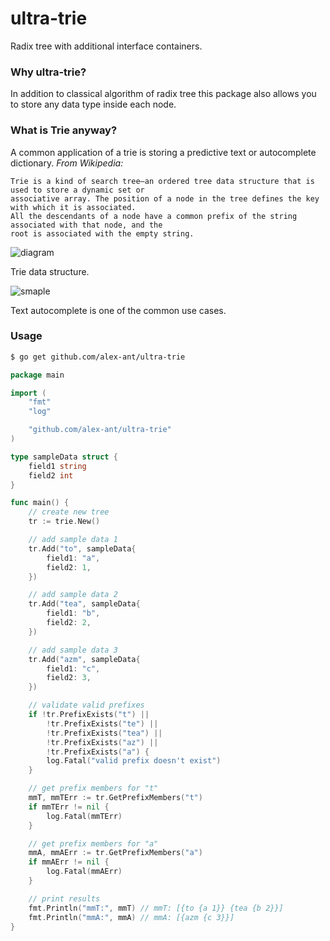 # ultra-trie
Radix tree with additional interface containers.

### Why ultra-trie?

In addition to classical algorithm of radix tree this package also allows you to store any data type inside each node.

### What is Trie anyway?

A common application of a trie is storing a predictive text or autocomplete dictionary. *From Wikipedia:*

```
Trie is a kind of search tree—an ordered tree data structure that is used to store a dynamic set or
associative array. The position of a node in the tree defines the key with which it is associated.
All the descendants of a node have a common prefix of the string associated with that node, and the
root is associated with the empty string.
```

![diagram](https://github.com/alex-ant/ultra-trie/raw/master/non-code/trie.png "trie")

Trie data structure.

![smaple](https://github.com/alex-ant/ultra-trie/raw/master/non-code/autocomplete.png "autocomplete")

Text autocomplete is one of the common use cases.

### Usage

```bash
$ go get github.com/alex-ant/ultra-trie
```

```Go
package main

import (
	"fmt"
	"log"

	"github.com/alex-ant/ultra-trie"
)

type sampleData struct {
	field1 string
	field2 int
}

func main() {
	// create new tree
	tr := trie.New()

	// add sample data 1
	tr.Add("to", sampleData{
		field1: "a",
		field2: 1,
	})

	// add sample data 2
	tr.Add("tea", sampleData{
		field1: "b",
		field2: 2,
	})

	// add sample data 3
	tr.Add("azm", sampleData{
		field1: "c",
		field2: 3,
	})

	// validate valid prefixes
	if !tr.PrefixExists("t") ||
		!tr.PrefixExists("te") ||
		!tr.PrefixExists("tea") ||
		!tr.PrefixExists("az") ||
		!tr.PrefixExists("a") {
		log.Fatal("valid prefix doesn't exist")
	}

	// get prefix members for "t"
	mmT, mmTErr := tr.GetPrefixMembers("t")
	if mmTErr != nil {
		log.Fatal(mmTErr)
	}

	// get prefix members for "a"
	mmA, mmAErr := tr.GetPrefixMembers("a")
	if mmAErr != nil {
		log.Fatal(mmAErr)
	}

	// print results
	fmt.Println("mmT:", mmT) // mmT: [{to {a 1}} {tea {b 2}}]
	fmt.Println("mmA:", mmA) // mmA: [{azm {c 3}}]
}

```
